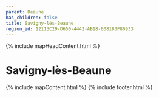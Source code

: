 ```yaml
---
parent: Beaune
has_children: false
title: Savigny-lès-Beaune
region_id: 12113C29-D650-4442-AB18-608183F80933
---
```

{% include mapHeadContent.html %}
# Savigny-lès-Beaune
{% include mapContent.html %}
{% include footer.html %}
